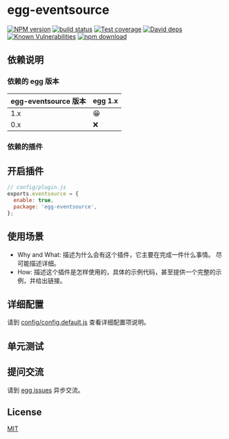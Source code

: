# egg-eventsource

[![NPM version][npm-image]][npm-url]
[![build status][travis-image]][travis-url]
[![Test coverage][codecov-image]][codecov-url]
[![David deps][david-image]][david-url]
[![Known Vulnerabilities][snyk-image]][snyk-url]
[![npm download][download-image]][download-url]

[npm-image]: https://img.shields.io/npm/v/egg-eventsource.svg?style=flat-square
[npm-url]: https://npmjs.org/package/egg-eventsource
[travis-image]: https://img.shields.io/travis/eggjs/egg-eventsource.svg?style=flat-square
[travis-url]: https://travis-ci.org/eggjs/egg-eventsource
[codecov-image]: https://img.shields.io/codecov/c/github/eggjs/egg-eventsource.svg?style=flat-square
[codecov-url]: https://codecov.io/github/eggjs/egg-eventsource?branch=master
[david-image]: https://img.shields.io/david/eggjs/egg-eventsource.svg?style=flat-square
[david-url]: https://david-dm.org/eggjs/egg-eventsource
[snyk-image]: https://snyk.io/test/npm/egg-eventsource/badge.svg?style=flat-square
[snyk-url]: https://snyk.io/test/npm/egg-eventsource
[download-image]: https://img.shields.io/npm/dm/egg-eventsource.svg?style=flat-square
[download-url]: https://npmjs.org/package/egg-eventsource

<!--
Description here.
-->

## 依赖说明

### 依赖的 egg 版本

egg-eventsource 版本 | egg 1.x
--- | ---
1.x | 😁
0.x | ❌

### 依赖的插件
<!--

如果有依赖其它插件，请在这里特别说明。如

- security
- multipart

-->

## 开启插件

```js
// config/plugin.js
exports.eventsource = {
  enable: true,
  package: 'egg-eventsource',
};
```

## 使用场景

- Why and What: 描述为什么会有这个插件，它主要在完成一件什么事情。
尽可能描述详细。
- How: 描述这个插件是怎样使用的，具体的示例代码，甚至提供一个完整的示例，并给出链接。

## 详细配置

请到 [config/config.default.js](config/config.default.js) 查看详细配置项说明。

## 单元测试

<!-- 描述如何在单元测试中使用此插件，例如 schedule 如何触发。无则省略。-->

## 提问交流

请到 [egg issues](https://github.com/eggjs/egg/issues) 异步交流。

## License

[MIT](LICENSE)

